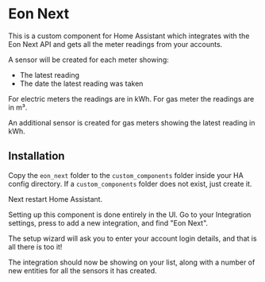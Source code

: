 # Eon Next

This is a custom component for Home Assistant which integrates with the Eon Next API and gets all the meter readings from your accounts.

A sensor will be created for each meter showing:

- The latest reading
- The date the latest reading was taken

For electric meters the readings are in kWh. For gas meter the readings are in m³.

An additional sensor is created for gas meters showing the latest reading in kWh.


## Installation

Copy the `eon_next` folder to the `custom_components` folder inside your HA config directory. If a `custom_components` folder does not exist, just create it.

Next restart Home Assistant.

Setting up this component is done entirely in the UI. Go to your Integration settings, press to add a new integration, and find "Eon Next".

The setup wizard will ask you to enter your account login details, and that is all there is too it!

The integration should now be showing on your list, along with a number of new entities for all the sensors it has created.
